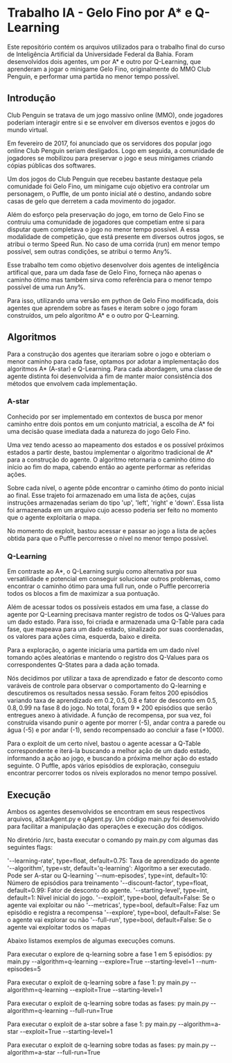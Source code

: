 # Trabalho IA - Gelo Fino por A* e Q-Learning

Este repositório contém os arquivos utilizados para o trabalho final do curso de Inteligência Artificial da Universidade Federal da Bahia. Foram desenvolvidos dois agentes, um por A* e outro por Q-Learning, que aprenderam a jogar o minigame Gelo Fino, originalmente do MMO Club Penguin, e performar uma partida no menor tempo possível.
## Introdução

Club Penguin se tratava de um jogo massivo online (MMO), onde jogadores poderiam interagir entre si e se envolver em diversos eventos e jogos do mundo virtual.

Em fevereiro de 2017, foi anunciado que os servidores dos popular jogo online Club Penguin seriam desligados. Logo em seguida, a comunidade de jogadores se mobilizou para preservar o jogo e seus minigames criando cópias públicas dos softwares.

Um dos jogos do Club Penguin que recebeu bastante destaque pela comunidade foi Gelo Fino, um minigame cujo objetivo era controlar um personagem, o Puffle, de um ponto inicial até o destino, andando sobre casas de gelo que derretem a cada movimento do jogador.

Além do esforço pela preservação do jogo, em torno de Gelo Fino se contruiu uma comunidade de jogadores que competiam entre si para disputar quem completava o jogo no menor tempo possível. A essa modalidade de competição, que está presente em diversos outros jogos, se atribui o termo Speed Run. No caso de uma corrida (run) em menor tempo possível, sem outras condições, se atribui o termo Any\%.

Esse trabalho tem como objetivo desenvolver dois agentes de inteligência artifical que, para um dada fase de Gelo Fino, forneça não apenas o caminho ótimo mas também sirva como referência para o menor tempo possível de uma run Any\%.

Para isso, utilizando uma versão em python de Gelo Fino modificada, dois agentes que aprendem sobre as fases e iteram sobre o jogo foram construídos, um pelo algoritmo A* e o outro por Q-Learning.
## Algoritmos

Para a construção dos agentes que iterariam sobre o jogo e obteriam o menor caminho para cada fase, optamos por adotar a implementação dos algoritmos A* (A-star) e Q-Learning. Para cada abordagem, uma classe de agente distinta foi desenvolvida a fim de manter maior consistência dos métodos que envolvem cada implementação.

### A-star

Conhecido por ser implementado em contextos de busca por menor caminho entre dois pontos em um conjunto matricial, a escolha de A* foi uma decisão quase imediata dada a natureza do jogo Gelo Fino.

Uma vez tendo acesso ao mapeamento dos estados e os possível próximos estados a partir deste, bastou implementar o algoritmo tradicional de A* para a construção do agente. O algoritmo retornaria o caminho ótimo do início ao fim do mapa, cabendo então ao agente performar as referidas ações.

Sobre cada nível, o agente pôde encontrar o caminho ótimo do ponto inicial ao final. Esse trajeto foi armazenado em uma lista de ações, cujas instruções armazenadas seriam do tipo 'up', 'left', 'right' e 'down'. Essa lista foi armazenada em um arquivo cujo acesso poderia ser feito no momento que o agente exploitaria o mapa.

No momento do exploit, bastou acessar e passar ao jogo a lista de ações obtida para que o Puffle percorresse o nível no menor tempo possível.

### Q-Learning

Em contraste ao A*, o Q-Learning surgiu como alternativa por sua versatilidade e potencial em conseguir solucionar outros problemas, como encontrar o caminho ótimo para uma full run, onde o Puffle percorreria todos os blocos a fim de maximizar a sua pontuação.

Além de acessar todos os possíveis estados em uma fase, a classe do agente por Q-Learning precisava manter registro de todos os Q-Values para um dado estado. Para isso, foi criada e armazenada uma Q-Table para cada fase, que mapeava para um dado estado, sinalizado por suas coordenadas, os valores para ações cima, esquerda, baixo e direita.

Para a exploração, o agente iniciaria uma partida em um dado nível tomando ações aleatórias e mantendo o registro dos Q-Values para os correspondentes Q-States para a dada ação tomada.

Nós decidimos por utilizar a taxa de aprendizado e fator de desconto como varáveis de controle para observar o comportamento do Q-learning e descutiremos os resultados nessa sessão. Foram feitos 200 episódios variando taxa de aprendizado em $0.2,0.5,0.8$ e fator de desconto em $0.5,0.8,0.99$ na fase 8 do jogo. No total, foram $9*200$ episódios que serão entregues anexo à atividade. A função de recompensa, por sua vez, foi construída visando punir o agente por morrer (-5), andar contra a parede ou água (-5) e por andar (-1), sendo recompensado ao concluir a fase (+1000).

Para o exploit de um certo nível, bastou o agente acessar a Q-Table correspondente e iterá-la buscando a melhor ação de um dado estado, informando a ação ao jogo, e buscando a próxima melhor ação do estado seguinte. O Puffle, após vários episódios de exploração, conseguiu encontrar percorrer todos os níveis explorados no menor tempo possível.
## Execução

Ambos os agentes desenvolvidos se encontram em seus respectivos arquivos, aStarAgent.py e qAgent.py. Um código main.py foi desenvolvido para facilitar a manipulação das operações e execução dos códigos.

No diretório /src, basta executar o comando py main.py com algumas das seguintes flags:

'--learning-rate', type=float, default=0.75: Taxa de aprendizado do agente
'--algorithm', type=str, default='q-learning': Algoritmo a ser executado. Pode ser A-star ou Q-learning
'--num-episodes', type=int, default=10: Número de episódios para treinamento
'--discount-factor', type=float, default=0.99: Fator de desconto do agente.
'--starting-level', type=int, default=1: Nível inicial do jogo.
'--exploit', type=bool, default=False: Se o agente vai exploitar ou não
'--metricas', type=bool, default=False: Faz um episódio e registra a recompensa
'--explore', type=bool, default=False: Se o agente vai explorar ou não
'--full-run', type=bool, default=False: Se o agente vai exploitar todos os mapas

Abaixo listamos exemplos de algumas execuções comuns.

Para executar o explore de q-learning sobre a fase 1 em 5 episódios:
py main.py --algorithm=q-learning --explore=True --starting-level=1 --num-episodes=5

Para executar o exploit de q-learning sobre a fase 1:
py main.py --algorithm=q-learning --exploit=True --starting-level=1

Para executar o exploit de q-learning sobre todas as fases:
py main.py --algorithm=q-learning --full-run=True

Para executar o exploit de a-star sobre a fase 1:
py main.py --algorithm=a-star --exploit=True --starting-level=1

Para executar o exploit de q-learning sobre todas as fases:
py main.py --algorithm=a-star --full-run=True
